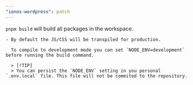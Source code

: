 ```yaml
---
"ionos-wordpress": patch
---
```


`pnpm build` will build all packages in the workspace.

    - By default the JS/CSS will be transpiled for production.

      To compile to development mode you can set `NODE_ENV=development` before running the build command.

      > [!TIP]
      > You can persist the `NODE_ENV` setting in you personal `.env.local` file. This file will not be commited to the repository.

